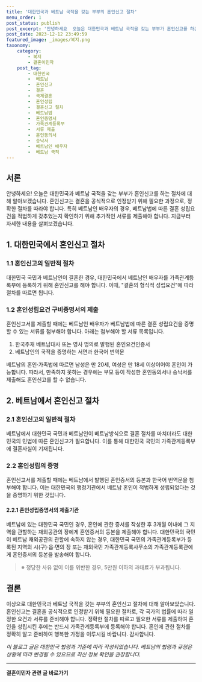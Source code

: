 ```yaml
---
title: '대한민국과 베트남 국적을 갖는 부부의 혼인신고 절차'
menu_order: 1
post_status: publish
post_excerpt: '안녕하세요  오늘은 대한민국과 베트남 국적을 갖는 부부가 혼인신고를 하는 절차에 대해 알아보겠습니다. 혼인신고는 결혼을 공식적으로 인정받기 위해 필요한 과정으로, 정확한 절차를 따라야 합니다. 특히 베트남인 배우자의 경우, 베트남법에 따른 결혼 성립요건을 적법하게 갖추었는지 확인하기 위해 추가적인 서류를 제출해야 합니다. 지금부터 자세한 내용을 살펴보겠습니다.'
post_date: 2023-12-12 23:49:59
featured_image: _images/복지.png
taxonomy:
    category:
        - 복지
        - 결혼이민자
    post_tag:
        - 대한민국
        -  베트남
        -  혼인신고
        -  결혼
        -  국제결혼
        -  혼인성립
        -  결혼신고 절차
        -  베트남법
        -  혼인증명서
        -  가족관계등록부
        -  서류 제출
        -  혼인동의서
        -  승낙서
        -  베트남인 배우자
        -  베트남 국적
---
```



## 서론

안녕하세요! 오늘은 대한민국과 베트남 국적을 갖는 부부가 혼인신고를 하는 절차에 대해 알아보겠습니다. 혼인신고는 결혼을 공식적으로 인정받기 위해 필요한 과정으로, 정확한 절차를 따라야 합니다. 특히 베트남인 배우자의 경우, 베트남법에 따른 결혼 성립요건을 적법하게 갖추었는지 확인하기 위해 추가적인 서류를 제출해야 합니다. 지금부터 자세한 내용을 살펴보겠습니다.

## 1. 대한민국에서 혼인신고 절차

### 1.1 혼인신고의 일반적 절차

대한민국 국민과 베트남인이 결혼한 경우, 대한민국에서 베트남인 배우자를 가족관계등록부에 등록하기 위해 혼인신고를 해야 합니다. 이때, "결혼의 형식적 성립요건"에 따라 절차를 따르면 됩니다.

### 1.2 혼인성립요건 구비증명서의 제출

혼인신고서를 제출할 때에는 베트남인 배우자가 베트남법에 따른 결혼 성립요건을 증명할 수 있는 서류를 첨부해야 합니다. 아래는 첨부해야 할 서류 목록입니다.

1. 한국주재 베트남대사 또는 영사 명의로 발행된 혼인요건인증서
2. 베트남인의 국적을 증명하는 서면과 한국어 번역문

베트남의 혼인·가족법에 따르면 남성은 만 20세, 여성은 만 18세 이상이어야 혼인이 가능합니다. 따라서, 만족하지 못하는 경우에는 부모 등이 작성한 혼인동의서나 승낙서를 제출해도 혼인신고를 할 수 없습니다.

## 2. 베트남에서 혼인신고 절차

### 2.1 혼인신고의 일반적 절차

베트남에서 대한민국 국민과 베트남인이 베트남방식으로 결혼 절차를 마치더라도 대한민국의 민법에 따른 혼인신고가 필요합니다. 이를 통해 대한민국 국민의 가족관계등록부에 결혼사실이 기재됩니다.

### 2.2 혼인성립의 증명

혼인신고서를 제출할 때에는 베트남에서 발행된 혼인증서의 등본과 한국어 번역문을 첨부해야 합니다. 이는 대한민국의 행정기관에서 베트남 혼인이 적법하게 성립되었다는 것을 증명하기 위한 것입니다.

#### 2.2.1 혼인성립증명서의 제출기관

베트남에 있는 대한민국 국민인 경우, 혼인에 관한 증서를 작성한 후 3개월 이내에 그 지역을 관할하는 재외공관의 장에게 혼인증서의 등본을 제출해야 합니다. 대한민국의 국민이 베트남 재외공관의 관할에 속하지 않는 경우, 대한민국 국민의 가족관계등록부가 등록된 지역의 시(구)·읍·면의 장 또는 재외국민 가족관계등록사무소의 가족관계등록관에게 혼인증서의 등본을 발송해야 합니다.

> ※ 정당한 사유 없이 이를 위반한 경우, 5만원 이하의 과태료가 부과됩니다.

## 결론

이상으로 대한민국과 베트남 국적을 갖는 부부의 혼인신고 절차에 대해 알아보았습니다. 혼인신고는 결혼을 공식적으로 인정받기 위해 필요한 절차로, 각 국가의 법률에 따라 일정한 요건과 서류를 준비해야 합니다. 정확한 절차를 따르고 필요한 서류를 제출하여 혼인을 성립시킨 후에는 반드시 가족관계등록부에 등록해야 합니다. 혼인에 관한 절차를 정확히 알고 준비하여 행복한 가정을 이루시길 바랍니다. 감사합니다.

*이 블로그 글은 대한민국 법령과 기준에 따라 작성되었습니다. 베트남의 법령과 규정은 상황에 따라 변경될 수 있으므로 최신 정보 확인을 권장합니다.*
<!-- wp:separator -->
<hr class="wp-block-separator has-alpha-channel-opacity"/>
<!-- /wp:separator -->

<!-- wp:group {"backgroundColor":"base","layout":{"type":"constrained"}} -->
<div class="wp-block-group has-base-background-color has-background"><!-- wp:paragraph {"align":"center","fontSize":"medium"} -->
<p class="has-text-align-center has-large-font-size"><strong>결혼이민자 관련 글 바로가기</strong></p>
<!-- /wp:paragraph -->


<!-- wp:latest-posts
{"categories":[{"id":14581,"count":19,"description":"","link":"https://uknowlaw.com/category/%ea%b2%b0%ed%98%bc%ec%9d%b4%eb%af%bc%ec%9e%90/","name":"결혼이민자","slug":"결혼이민자","taxonomy":"category","parent":0,"meta":[],"_links":{"self":[{"href":"https://uknowlaw.com/wp-json/wp/v2/categories/14581"}],"collection":[{"href":"https://uknowlaw.com/wp-json/wp/v2/categories"}],"about":[{"href":"https://uknowlaw.com/wp-json/wp/v2/taxonomies/category"}],"wp:post_type":[{"href":"https://uknowlaw.com/wp-json/wp/v2/posts?categories=14581"}],"curies":[{"name":"wp","href":"https://api.w.org/{rel}","templated":true}]}}],"postsToShow":100,"excerptLength":28,"postLayout":"grid","columns":2,"featuredImageAlign":"left","featuredImageSizeSlug":"large","fontSize":"small"} /--></div>
<!-- /wp:group -->